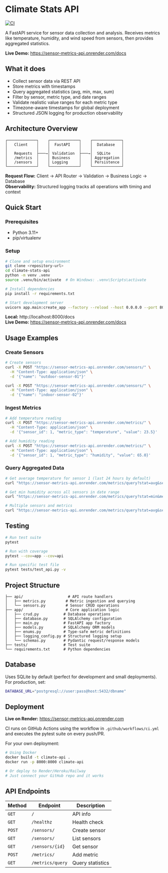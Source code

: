 # Climate Stats API

[![CI](https://github.com/onchainlabs1/sensor-metrics-api/actions/workflows/ci.yml/badge.svg)](https://github.com/onchainlabs1/sensor-metrics-api/actions/workflows/ci.yml)

A FastAPI service for sensor data collection and analysis. Receives metrics like temperature, humidity, and wind speed from sensors, then provides aggregated statistics.

**Live Demo:** https://sensor-metrics-api.onrender.com/docs

## What it does

- Collect sensor data via REST API
- Store metrics with timestamps
- Query aggregated statistics (avg, min, max, sum)
- Filter by sensor, metric type, and date ranges
- Validate realistic value ranges for each metric type
- Timezone-aware timestamps for global deployment
- Structured JSON logging for production observability


## Architecture Overview

```
┌─────────────┐    ┌─────────────┐    ┌─────────────┐
│   Client    │    │  FastAPI    │    │  Database   │
│             │    │             │    │             │
│   Requests  ├───→│ Validation  ├───→│  SQLite     │
│   /metrics  │    │ Business    │    │ Aggregation │
│   /sensors  │    │ Logging     │    │ Persistence │
└─────────────┘    └─────────────┘    └─────────────┘
```

**Request Flow:** Client → API Router → Validation → Business Logic → Database  
**Observability:** Structured logging tracks all operations with timing and context
## Quick Start

### Prerequisites
- Python 3.11+
- pip/virtualenv

### Setup
```bash
# Clone and setup environment
git clone <repository-url>
cd climate-stats-api
python -m venv .venv
source .venv/bin/activate  # On Windows: .venv\Scripts\activate

# Install dependencies
pip install -r requirements.txt

# Start development server
uvicorn app.main:create_app --factory --reload --host 0.0.0.0 --port 8000
```

**Local:** http://localhost:8000/docs  
**Live Demo:** https://sensor-metrics-api.onrender.com/docs

## Usage Examples

### Create Sensors
```bash
# Create sensors
curl -X POST "https://sensor-metrics-api.onrender.com/sensors/" \
  -H "Content-Type: application/json" \
  -d '{"name": "outdoor-sensor-01"}'

curl -X POST "https://sensor-metrics-api.onrender.com/sensors/" \
  -H "Content-Type: application/json" \
  -d '{"name": "indoor-sensor-02"}'
```

### Ingest Metrics
```bash
# Add temperature reading
curl -X POST "https://sensor-metrics-api.onrender.com/metrics/" \
  -H "Content-Type: application/json" \
  -d '{"sensor_id": 1, "metric_type": "temperature", "value": 23.5}'

# Add humidity reading
curl -X POST "https://sensor-metrics-api.onrender.com/metrics/" \
  -H "Content-Type: application/json" \
  -d '{"sensor_id": 1, "metric_type": "humidity", "value": 65.0}'
```

### Query Aggregated Data
```bash
# Get average temperature for sensor 1 (last 24 hours by default)
curl "https://sensor-metrics-api.onrender.com/metrics/query?stat=avg&sensors=1&metrics=temperature"

# Get min humidity across all sensors in date range
curl "https://sensor-metrics-api.onrender.com/metrics/query?stat=min&metrics=humidity&start=2024-01-01T00:00:00Z&end=2024-01-31T23:59:59Z"

# Multiple sensors and metrics
curl "https://sensor-metrics-api.onrender.com/metrics/query?stat=avg&sensors=1,2&metrics=temperature&metrics=humidity"
```

## Testing

```bash
# Run test suite
pytest

# Run with coverage
pytest --cov=app --cov=api

# Run specific test file
pytest tests/test_api.py -v
```

## Project Structure

```
├── api/                    # API route handlers
│   ├── metrics.py         # Metric ingestion and querying
│   └── sensors.py         # Sensor CRUD operations
├── app/                   # Core application logic
│   ├── crud.py           # Database operations
│   ├── database.py       # SQLAlchemy configuration
│   ├── main.py           # FastAPI app factory
│   ├── models.py         # SQLAlchemy ORM models
│   ├── enums.py          # Type-safe metric definitions
│   ├── logging_config.py # Structured logging setup
│   └── schemas.py        # Pydantic request/response models
├── tests/                # Test suite
└── requirements.txt      # Python dependencies
```

## Database

Uses SQLite by default (perfect for development and small deployments). For production, set:

```bash
DATABASE_URL="postgresql://user:pass@host:5432/dbname"
```

## Deployment

**Live on Render:** https://sensor-metrics-api.onrender.com

CI runs on GitHub Actions using the workflow in `.github/workflows/ci.yml` and executes the pytest suite on every push/PR.

For your own deployment:

```bash
# Using Docker
docker build -t climate-api .
docker run -p 8000:8000 climate-api

# Or deploy to Render/Heroku/Railway
# Just connect your GitHub repo and it works
```

## API Endpoints

| Method | Endpoint | Description |
|--------|----------|-------------|
| `GET` | `/` | API info |
| `GET` | `/healthz` | Health check |
| `POST` | `/sensors/` | Create sensor |
| `GET` | `/sensors/` | List sensors |
| `GET` | `/sensors/{id}` | Get sensor |
| `POST` | `/metrics/` | Add metric |
| `GET` | `/metrics/query` | Query statistics |